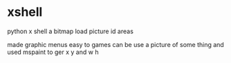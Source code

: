# xshell
python x shell a bitmap load picture id areas

made graphic menus easy to games can be use a picture of some thing and used mspaint to ger x y and w h
